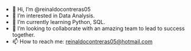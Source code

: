 - 👋 Hi, I’m @reinaldocontreras05
- 👀 I’m interested in Data Analysis.
- 🌱 I’m currently learning Python, SQL.
- 💞️ I’m looking to collaborate with an amazing team to lead to success together.
- 📫 How to reach me: reinaldocontreras05@hotmail.com

<!---
reinaldocontreras05/reinaldocontreras05 is a ✨ special ✨ repository because its `README.md` (this file) appears on your GitHub profile.
You can click the Preview link to take a look at your changes.
--->
